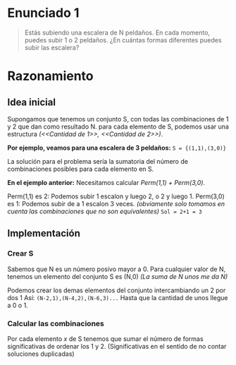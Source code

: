 # Enunciado 1

> Estás subiendo una escalera de N peldaños. En cada momento, puedes subir 1 o 2 peldaños. ¿En cuántas formas diferentes puedes subir las escalera?

# Razonamiento

## Idea inicial
Supongamos que tenemos un conjunto S, con todas las combinaciones de 1 y 2 que dan como resultado N.
para cada elemento de S, podemos usar una estructura *(<<Cantidad de 1>>, <<Cantidad de 2>>)*.

**Por ejemplo, veamos para una escalera de 3 peldaños:**
`S = {(1,1),(3,0)}`

La solución para el problema sería la sumatoria del número de combinaciones posibles para cada elemento en S.

**En el ejemplo anterior:**
Necesitamos calcular *Perm(1,1) + Perm(3,0)*.

Perm(1,1) es 2: Podemos subir 1 escalon y luego 2, o 2 y luego 1.
Perm(3,0) es 1: Podemos subir de a 1 escalon 3 veces.
*(obviamente solo tomamos en cuenta las combinaciones que no son equivalentes)*
`Sol = 2+1 = 3`

## Implementación
### Crear S
Sabemos que N es un número posivo mayor a 0.
Para cualquier valor de N, tenemos un elemento del conjunto S es (N,0)
*(La suma de N unos me da N)*

Podemos crear los demas elementos del conjunto intercambiando un 2 por dos 1
Así:
 `(N-2,1),(N-4,2),(N-6,3)...`
Hasta que la cantidad de unos llegue a 0 o 1.

### Calcular las combinaciones
Por cada elemento *x* de S tenemos que sumar el número de formas significativas de ordenar los 1 y 2. (Significativas en el sentido de no contar soluciones duplicadas)


